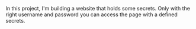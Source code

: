 In this project, I'm building a website that holds some secrets. Only with the right username and password you can access the page with a defined secrets.
